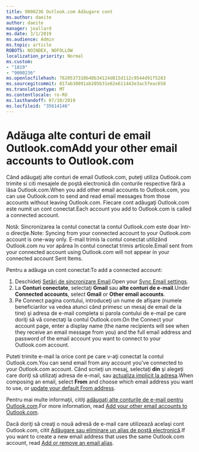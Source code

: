 ```yaml
---
title: 9000236 Outlook.com Adăugare cont
ms.author: daeite
author: daeite
manager: joallard
ms.date: 3/1/2019
ms.audience: Admin
ms.topic: article
ROBOTS: NOINDEX, NOFOLLOW
localization_priority: Normal
ms.custom:
- "1819"
- "9000236"
ms.openlocfilehash: 7620537310b48b34124d815d112c9544d91f5283
ms.sourcegitcommit: 017ab30091ab205b31e62e611443e3ac5feac658
ms.translationtype: MT
ms.contentlocale: ro-RO
ms.lasthandoff: 07/10/2019
ms.locfileid: "35614146"
---
```

# <a name="add-your-other-email-accounts-to-outlookcom"></a><span data-ttu-id="5bb01-102">Adăuga alte conturi de email Outlook.com</span><span class="sxs-lookup"><span data-stu-id="5bb01-102">Add your other email accounts to Outlook.com</span></span>

<span data-ttu-id="5bb01-103">Când adăugaţi alte conturi de email Outlook.com, puteţi utiliza Outlook.com trimite si citi mesajele de poştă electronică din conturile respective fără a lăsa Outlook.com.</span><span class="sxs-lookup"><span data-stu-id="5bb01-103">When you add other email accounts to Outlook.com, you can use Outlook.com to send and read email messages from those accounts without leaving Outlook.com.</span></span> <span data-ttu-id="5bb01-104">Fiecare cont adăugaţi Outlook.com este numit un cont conectat.</span><span class="sxs-lookup"><span data-stu-id="5bb01-104">Each account you add to Outlook.com is called a connected account.</span></span>

<span data-ttu-id="5bb01-105">Notă: Sincronizarea la contul conectat la contul Outlook.com este doar într-o direcţie.</span><span class="sxs-lookup"><span data-stu-id="5bb01-105">Note: Syncing from your connected account to your Outlook.com account is one-way only.</span></span> <span data-ttu-id="5bb01-106">E-mail trimis la contul conectat utilizând Outlook.com nu vor apărea în contul conectat trimis articole.</span><span class="sxs-lookup"><span data-stu-id="5bb01-106">Email sent from your connected account using Outlook.com will not appear in your connected account Sent Items.</span></span>

<span data-ttu-id="5bb01-107">Pentru a adăuga un cont conectat:</span><span class="sxs-lookup"><span data-stu-id="5bb01-107">To add a connected account:</span></span>

1. <span data-ttu-id="5bb01-108">Deschideţi [Setări de sincronizare Email](https://go.microsoft.com/fwlink/?linkid=875264).</span><span class="sxs-lookup"><span data-stu-id="5bb01-108">Open your [Sync Email settings](https://go.microsoft.com/fwlink/?linkid=875264).</span></span>
2. <span data-ttu-id="5bb01-109">La **Conturi conectate**, selectaţi **Gmail** sau **alte conturi de e-mail**.</span><span class="sxs-lookup"><span data-stu-id="5bb01-109">Under **Connected accounts**, select **Gmail** or **Other email accounts**.</span></span>
3. <span data-ttu-id="5bb01-110">Pe Connect pagina contului, introduceţi un nume de afișare (numele beneficiarilor va vedea atunci când primesc un mesaj de email de la tine) şi adresa de e-mail completa si parola contului de e-mail pe care doriţi să vă conectaţi la contul Outlook.com.</span><span class="sxs-lookup"><span data-stu-id="5bb01-110">On the Connect your account page, enter a display name (the name recipients will see when they receive an email message from you) and the full email address and password of the email account you want to connect to your Outlook.com account.</span></span>

<span data-ttu-id="5bb01-111">Puteti trimite e-mail la orice cont pe care v-aţi conectat la contul Outlook.com.</span><span class="sxs-lookup"><span data-stu-id="5bb01-111">You can send email from any account you've connected to your Outlook.com account.</span></span> <span data-ttu-id="5bb01-112">Când scrieţi un mesaj, selectaţi **din** şi alegeţi care doriţi să utilizaţi adresa de e-mail, sau [actualiza implicit la adresa](https://go.microsoft.com/fwlink/?linkid=875264).</span><span class="sxs-lookup"><span data-stu-id="5bb01-112">When composing an email, select **From** and choose which email address you want to use, or [update your default From address](https://go.microsoft.com/fwlink/?linkid=875264).</span></span>

<span data-ttu-id="5bb01-113">Pentru mai multe informaţii, citiţi [adăugaţi alte conturile de e-mail pentru Outlook.com](https://support.office.com/article/c5224df4-5885-4e79-91ba-523aa743f0ba?wt.mc_id=Office_Outlook_com_Alchemy).</span><span class="sxs-lookup"><span data-stu-id="5bb01-113">For more information, read [Add your other email accounts to Outlook.com](https://support.office.com/article/c5224df4-5885-4e79-91ba-523aa743f0ba?wt.mc_id=Office_Outlook_com_Alchemy).</span></span>

<span data-ttu-id="5bb01-114">Dacă doriţi să creaţi o nouă adresă de e-mail care utilizează acelaşi cont Outlook.com, citit [Adăugare sau eliminare un alias de poştă electronică](https://support.office.com/article/459b1989-356d-40fa-a689-8f285b13f1f2?wt.mc_id=Office_Outlook_com_Alchemy).</span><span class="sxs-lookup"><span data-stu-id="5bb01-114">If you want to create a new email address that uses the same Outlook.com account, read [Add or remove an email alias](https://support.office.com/article/459b1989-356d-40fa-a689-8f285b13f1f2?wt.mc_id=Office_Outlook_com_Alchemy).</span></span>